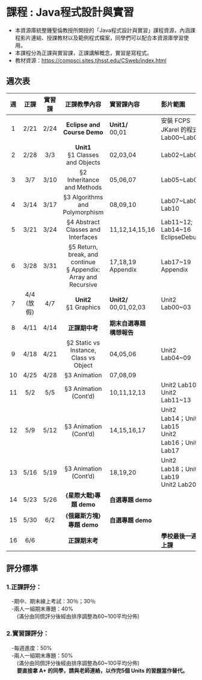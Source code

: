 # 課程 : Java程式設計與實習
* 本資源庫統整鍾聖倫教授所開授的「Java程式設計與實習」課程資源，內涵課程影片連結、授課教材以及範例程式檔案，同學們可以配合本資源庫學習使用。
* 本課程分為正課與實習課，正課講解概念，實習是寫程式。
* 教材資源：https://compsci.sites.tjhsst.edu/CSweb/index.html

<!----註解符號，不顯示--->
<!---原課程網頁: http://ntustee303.weebly.com/ --->
<!----安裝教學與DEMO--->

## 週次表 
| 週  |正課|實習課|       正課教學內容       |    實習課內容    | 影片範圍 |
|:--:|:---:|:-----:|:-----------------------:|:---------------------|:---------------------------------------|
| 1  | 2/21     | 2/24      |**Eclipse and Course Demo**          | **Unit1/** <br>00,01  |安裝 FCPS JKarel 的程式<br>  Lab00~Lab01|
| 2  | 2/28     | 3/3      |**Unit1** <br> §1 Classes and Objects| 02,03,04              |Lab02~Lab04                              |
| 3  | 3/7      | 3/10       |§2 Inheritance and Methods           | 05,06,07              |Lab05~Lab06                              |
| 4  | 3/14      | 3/17      |§3 Algorithms and Polymorphism       | 08,09,10              |Lab07~Lab09 <br>  Lab10                  |
| 5  | 3/21     | 3/24      |§4 Abstract Classes and Interfaces   | 11,12,14,15,16        |Lab11\~12; Lab14~16 <br> EclipseDebug     |
| 6  | 3/28     | 3/31      |§5 Return, break, and continue <br> § Appendix: Array and Recursive   | 17,18,19 <br> Appendix         |Lab17~19 <br> Appendix     |
| 7  | 4/4<br>(放假) | 4/7 |**Unit2** <br>  §1 Graphics           | **Unit2/** <br>00,01,02,03  |Unit2 Lab00~03     |
| 8  | 4/11      | 4/14       |**正課期中考**                        | **期末自選專題<br>構想報告**      |                   |
| 9  | 4/18     | 4/21      |§2 Static vs Instance, Class vs Object | 04,05,06                  |Unit2 Lab04~09     |
| 10 | 4/25     | 4/28      |§3 Animation                           | 07,08,09                  |                   |
| 11 | 5/2     | 5/5      |§3 Animation (Cont’d)                  | 10,11,12,13               |Unit2 Lab10 <br> Unit2 Lab11~13|
| 12 | 5/9      | 5/12       |§3 Animation (Cont’d)                  | 14,15,16,17               |Unit2 Lab14；Unit2 Lab15<br>Unit2 Lab16；Unit2 Lab17 |
| 13 | 5/16     | 5/19      |§3 Animation (Cont’d)                  | 18,19,20                  |Unit2 Lab18；Unit2 Lab19<br>Unit2 Lab20 |
| 14 | 5/23     | 5/26      |**{星際大戰}專題 demo**            | **自選專題 demo**  |                                          |  
| 15 | 5/30     | 6/2      |**{俄羅斯方塊}專題 demo**          | **自選專題 demo**  |                                          |
| 16 | 6/6      |           |**正課期末考**                          |                           |**學校最後一週上課**                       |


## 評分標準
### 1.正課評分：
&emsp;-期中、期末線上考試：30％；30％<br>
&emsp;-兩人一組期末專題：40%<br>
&emsp;&emsp;(滿分由同儕評分後經由排序調整為60~100平均分佈)
### 2.實習課評分：
&emsp;-每週進度：50%<br>
&emsp;-兩人一組期末專題：50%<br>
&emsp;&emsp;(滿分由同儕評分後經由排序調整為60~100平均分佈) <br>
**&emsp;&emsp;要直接拿 A+ 的同學，請與老師連絡，以作完5個 Units 的習題當作替代。**
